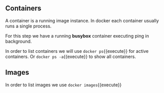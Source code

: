 ## Containers

A container is a running image instance. In docker each container usually runs a single process.

For this step we have a running **busybox** container executing ping in background.

In order to list containers we will use `docker ps`{{execute}} for active containers.
Or `docker ps -a`{{execute}} to show all containers.

## Images

In order to list images we use `docker images`{{execute}}
